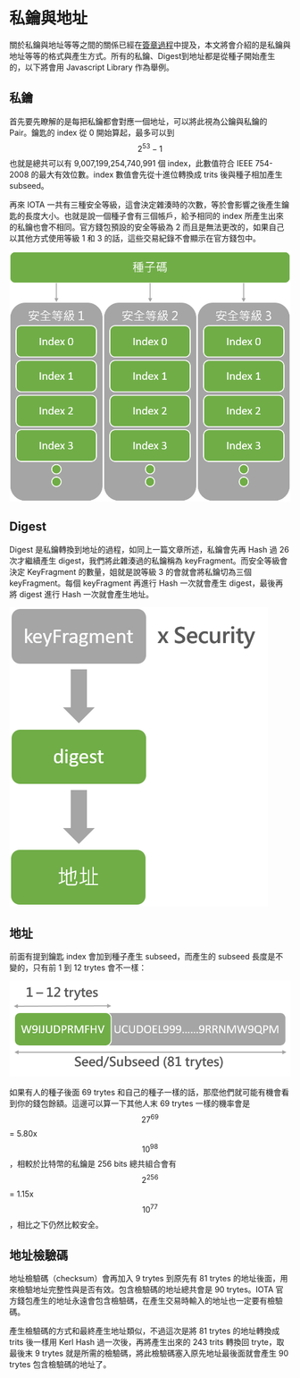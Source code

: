 # 私鑰與地址

關於私鑰與地址等等之間的關係已經在[簽章過程](wots/wots.md)中提及，本文將會介紹的是私鑰與地址等等的格式與產生方式。所有的私鑰、Digest到地址都是從種子開始產生的，以下將會用 Javascript Library 作為舉例。



## 私鑰

首先要先瞭解的是每把私鑰都會對應一個地址，可以將此視為公鑰與私鑰的 Pair。鑰匙的 index 從 0 開始算起，最多可以到 $$2^{53}-1$$ 也就是總共可以有 9,007,199,254,740,991 個 index，此數值符合 IEEE 754-2008 的最大有效位數。index 數值會先從十進位轉換成 trits 後與種子相加產生 subseed。

再來 IOTA 一共有三種安全等級，這會決定雜湊時的次數，等於會影響之後產生鑰匙的長度大小。也就是說一個種子會有三個帳戶，給予相同的 index 所產生出來的私鑰也會不相同。官方錢包預設的安全等級為 2 而且是無法更改的，如果自己以其他方式使用等級 1 和 3 的話，這些交易紀錄不會顯示在官方錢包中。

![](index.png)

## Digest

Digest 是私鑰轉換到地址的過程，如同上一篇文章所述，私鑰會先再 Hash 過 26 次才繼續產生 digest，我們將此雜湊過的私鑰稱為 keyFragment。而安全等級會決定 KeyFragment 的數量，姐就是說等級 3 的會就會將私鑰切為三個 keyFragment。每個 keyFragment 再進行 Hash 一次就會產生 digest，最後再將 digest 進行 Hash 一次就會產生地址。

![](digest.png)

## 地址

前面有提到鑰匙 index 會加到種子產生 subseed，而產生的 subseed 長度是不變的，只有前 1 到 12 trytes 會不一樣：

![](subseed.png)

如果有人的種子後面 69 trytes 和自己的種子一樣的話，那麼他們就可能有機會看到你的錢包餘額。這邊可以算一下其他人末 69 trytes 一樣的機率會是 $$27^{69}$$ = 5.80x$$10^{98}$$，相較於比特幣的私鑰是 256 bits 總共組合會有 $$2^{256}$$ = 1.15x$$10^{77}$$，相比之下仍然比較安全。

## 地址檢驗碼

地址檢驗碼（checksum）會再加入 9 trytes 到原先有 81 trytes 的地址後面，用來檢驗地址完整性與是否有效。包含檢驗碼的地址總共會是 90 trytes。IOTA 官方錢包產生的地址永遠會包含檢驗碼，在產生交易時輸入的地址也一定要有檢驗碼。

產生檢驗碼的方式和最終產生地址類似，不過這次是將 81 trytes 的地址轉換成 trits 後一樣用 Kerl Hash 過一次後，再將產生出來的 243 trits 轉換回 tryte，取最後末 9 trytes 就是所需的檢驗碼，將此檢驗碼塞入原先地址最後面就會產生 90 trytes 包含檢驗碼的地址了。
